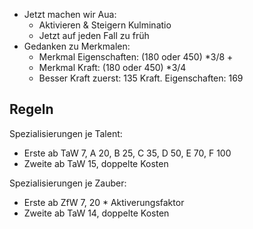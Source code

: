 
* Jetzt machen wir Aua:
	* Aktivieren & Steigern Kulminatio
	* Jetzt auf jeden Fall zu früh
* Gedanken zu Merkmalen:
	* Merkmal Eigenschaften: (180 oder 450) \*3/8 + 
	* Merkmal Kraft: (180 oder 450) \*3/4
	+ Besser Kraft zuerst: 135 Kraft. Eigenschaften: 169

## Regeln 

Spezialisierungen je Talent:
* Erste ab TaW 7, A 20, B 25, C 35, D 50, E 70, F 100
* Zweite ab TaW 15,  doppelte Kosten

Spezialisierungen je Zauber:
* Erste ab ZfW 7, 20 * Aktiverungsfaktor
* Zweite ab TaW 14,  doppelte Kosten


 



